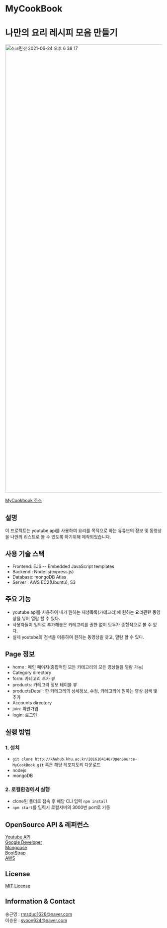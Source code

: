 # MyCookBook

# 나만의 요리 레시피 모음 만들기

<img width="1440" alt="스크린샷 2021-06-24 오후 6 38 17" src="https://user-images.githubusercontent.com/77139957/123241137-db005f00-d51b-11eb-8b7f-57c797108141.png">


[MyCookbook 주소](https://2016104146.oss-2021.tk:23023/)<br>

## 설명
이 프로젝트는 youtube api를 사용하여 요리를 목적으로 하는 유튜브의 정보 및 동영상을 나만의 리스트로 볼 수 있도록 하기위해 제작되었습니다.

## 사용 기술 스택
- Frontend: EJS -- Embedded JavaScript templates
- Backend : Node.js(express.js)
- Database: mongoDB Atlas
- Server : AWS EC2(Ubuntu), S3

## 주요 기능
- youtube api를 사용하여 내가 원하는 재생목록(카테고리)에 원하는 요리관련 동영상을 넣어 열람 할 수 있다.
- 사용자들이 임의로 추가해놓은 카테고리를 권한 없이 모두가 종합적으로 볼 수 있다.
- 실제 youtube의 검색을 이용하여 원하는 동영상을 찾고, 열람 할 수 있다.

## Page 정보
- home : 메인 페이지(종합적인 모든 카테고리의 모든 영상들을 열람 가능)
- Category directory
- form: 카테고리 추가 뷰
- products: 카테고리 정보 테이블 뷰
- productsDetail: 한 카테고리의 상세정보, 수정, 카테고리에 원하는 영상 검색 및 추가
- Accounts directory
- join: 회원가입
- login: 로그인

## 실행 방법
### 1. 설치
- `git clone http://khuhub.khu.ac.kr/2016104146/OpenSource-MyCookBook.git` 혹은 해당 레포지토리 다운로드
- nodejs
- mongoDB

### 2. 로컬환경에서 실행
- clone된 폴더로 접속 후 해당 CLI 입력
`npm install`
- `npm start`를 입력시 로컬서버의 3000번 port로 기동

## OpenSource API & 레퍼런스
[Youtube API](https://developers.google.com/youtube/v3/getting-started?hl=ko) <br>
[Google Developer](https://developers.google.com/people)  <br>
[Mongoose](https://mongoosejs.com/) <br>
[BootStrap](https://getbootstrap.com/) <br>
[AWS](https://aws.amazon.com/ko/sdk-for-node-js/) <br>

## License
[MIT License](http://khuhub.khu.ac.kr/2016104146/OpenSource-MyCookBook/blob/master/LICENSE)<br>

## Information & Contact
송근영 : rmsdud1626@naver.com<br>
이승윤 : syoon624@naver.com
